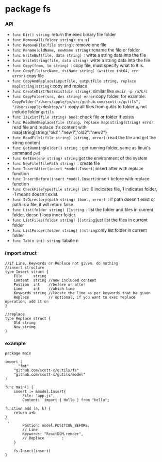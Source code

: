 # package fs

### API
- `func Dir() string`: return the exec binary file folder
- `func RemoveAll(folder string)`: rm -rf
- `func RemoveFile(file string)`: remove one file
- `func Rename(oldName, newName string)`:rename the file or folder
- `func WriteBuf(file, data string) `: wirte a string data into the file
- `func WriteString(file, data string) `wirte a string data into the file
- `func Copy(from, to string) `: copy file, must specify what to it is.
- `func CopyFile(srcName, dstName string) (written int64, err error)`:copy file
- `func CopyAndReplace(inputFile, outputFile string, replace map[string]string)`:copy and replace
- `func CreateDirIfNotExist(dir string)`: similar like `mkdir -p /a/b/c`
- `func CopyFolder(src, des string) error`:copy folder, for example: `CopyFolder("/Users/apple/go/src/github.com/scott-x/gutils", "/Users/apple/desktop/a")` :copy all files from gutils to folder `a`, not include folder `gutils`
- `func IsExist(file string) bool`: check file or folder if exists
- `func ReadAndReplace(file string, replace map[string]string) error`: read file and replace it's content with map[string]string{"old1":"new1","old2":"new2"}
- `func ReadFile1(file string) (string, error)`: read the file and get the string content
- `func GetRunningFolder() string `: get running folder, same as linux's command `pwd`
- `func GetEnv(env string) string`:get the environment of the system
- `func NewFile(filePath string) `: create file
- `func InsertAfter(insert *model.Insert)`:insert after with replace function
- `func InsertBefore(insert *model.Insert)`:insert before with replace function
- `func CheckFileType(file string) int`: 0 indicates file, 1 indicates folder, -1 means doesn't exist.
- `func IsDirectory(path string) (bool, error) `: if path doesn't exist or path is a file, it will return false.
- `func List(folder string) []string `: list the folder and files in current folder, doesn't loop inner folder.
- `func ListFiles(folder string) []string`:just list the files in current folder
- `func ListFolder(folder string) []string`:only list folder in current folder
- `func Tab(n int) string`: tabale n

### import struct

```golang
//if Line, Keywords or Replace not given, do nothing
//insert structure
type Insert struct {
	File     string
	Content  string //new included content
	Postion  int    //before or after
	Line     int    //which line
	Keywords string //locate the line as per keywords that be given
	Replace         // optional, if you want to exec replace operation, add it on
}

//replace
type Replace struct {
	Old string
	New string
}
```

### example

```golang
package main

import (
	_ "fmt"
	"github.com/scott-x/gutils/fs"
	"github.com/scott-x/gutils/model"
)

func main() {
	insert := &model.Insert{
		File: "app.js",
		Content: `import { Hello } from "hello";

function add (a, b) {
	return a+b
}
`,
		Postion: model.POSITION_BEFORE,
		// Line
		Keywords: "ReactDOM.render",
		// Replace        :
	}

	fs.Insert(insert)
}
```